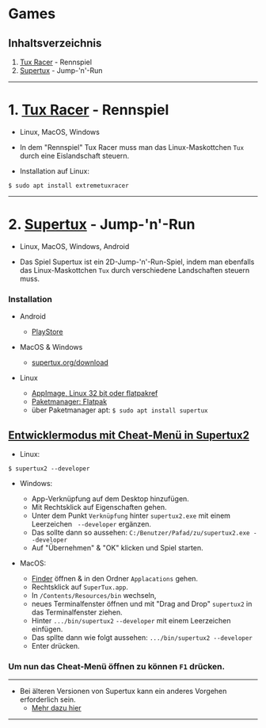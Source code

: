 # Games


## Inhaltsverzeichnis
1. [Tux Racer](https://tuxracer.sourceforge.net/) - Rennspiel 
2. [Supertux](https://www.supertux.org/) - Jump-'n'-Run


-----------------------------------------------------------------------------------------------------------------------------------------------


# 1. [Tux Racer](https://tuxracer.sourceforge.net/) - Rennspiel 


- Linux, MacOS, Windows


- In dem "Rennspiel" Tux Racer muss man das Linux-Maskottchen `Tux` durch eine Eislandschaft steuern.


- Installation auf Linux:
```
$ sudo apt install extremetuxracer
```

-----------------------------------------------------------------------------------------------------------------------------------------------


# 2. [Supertux](https://www.supertux.org/) - Jump-'n'-Run


- Linux, MacOS, Windows, Android

- Das Spiel Supertux ist ein 2D-Jump-'n'-Run-Spiel, indem man ebenfalls das Linux-Maskottchen `Tux` durch verschiedene Landschaften steuern muss.


### Installation 

- Android
    - [PlayStore](https://play.google.com/store/apps/details?id=org.lethargik.supertux2&hl=en)

- MacOS & Windows
	- [supertux.org/download](https://www.supertux.org/download)

- Linux
    - [AppImage, Linux 32 bit oder flatpakref](https://www.supertux.org/download)
    - [Paketmanager: Flatpak](https://flathub.org/apps/org.supertuxproject.SuperTux)
    - über Paketmanager apt: `$ sudo apt install supertux`


## [Entwicklermodus mit Cheat-Menü in Supertux2](https://github.com/SuperTux/supertux/wiki/Developer-Mode)

- Linux:
```
$ supertux2 --developer
```


- Windows:
	- App-Verknüpfung auf dem Desktop hinzufügen.
	- Mit Rechtsklick auf Eigenschaften gehen.
	- Unter dem Punkt `Verknüpfung` hinter `supertux2.exe` mit einem Leerzeichen ` --developer` ergänzen.
	- Das sollte dann so aussehen: `C:/Benutzer/Pafad/zu/supertux2.exe --developer`
	- Auf "Übernehmen" & "OK" klicken und Spiel starten.


- MacOS:
	- [Finder](https://de.wikipedia.org/wiki/Finder_(Mac)) öffnen & in den Ordner `Applacations` gehen.
	- Rechtsklick auf `SuperTux.app`.
	- In `/Contents/Resources/bin` wechseln,
	- neues Terminalfenster öffnen und mit "Drag and Drop" `supertux2` in das Terminalfenster ziehen.
	- Hinter `.../bin/supertux2` `--developer` mit einem Leerzeichen einfügen.
	- Das spllte dann wie folgt aussehen: `.../bin/supertux2 --developer`
	- Enter drücken.



### Um nun das Cheat-Menü öffnen zu können `F1` drücken.


-----------------------------------------------------------------------------------------------------------------------------------------------


- Bei älteren Versionen von Supertux kann ein anderes Vorgehen erforderlich sein.
	- [Mehr dazu hier](https://github.com/SuperTux/supertux/wiki/Developer-Mode)


-----------------------------------------------------------------------------------------------------------------------------------------------
